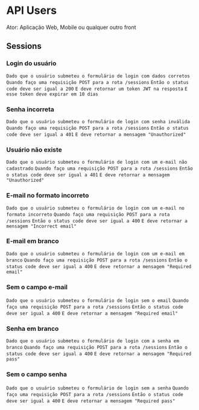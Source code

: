 # API Users

Ator: Aplicação Web, Mobile ou qualquer outro front

## Sessions

### Login do usuário

`Dado que o usuário submeteu o formulário de login com dados corretos`
`Quando faço uma requisição POST para a rota /sessions` 
`Então o status code deve ser igual a 200`
`E deve retornar um token JWT na resposta`
`E esse token deve expirar em 10 dias`

### Senha incorreta

`Dado que o usuário submeteu o formulário de login com senha inválida`
`Quando faço uma requisição POST para a rota /sessions`
`Então o status code deve ser igual a 401`
`E deve retornar a mensagem "Unauthorized"`

### Usuário não existe

`Dado que o usuário submeteu o formulário de login com um e-mail não cadastrado`
`Quando faço uma requisição POST para a rota /sessions`
`Então o status code deve ser igual a 401`
`E deve retornar a mensagem "Unauthorized"`

### E-mail no formato incorreto

`Dado que o usuário submeteu o formulário de login com um e-mail no formato incorreto`
`Quando faço uma requisição POST para a rota /sessions`
`Então o status code deve ser igual a 400`
`E deve retornar a mensagem "Incorrect email"`

### E-mail em branco

`Dado que o usuário submeteu o formulário de login com um e-mail em branco`
`Quando faço uma requisição POST para a rota /sessions`
`Então o status code deve ser igual a 400`
`E deve retornar a mensagem "Required email"`

### Sem o campo e-mail

`Dado que o usuário submeteu o formulário de login sem o email`
`Quando faço uma requisição POST para a rota /sessions`
`Então o status code deve ser igual a 400`
`E deve retornar a mensagem "Required email"`

### Senha em branco

`Dado que o usuário submeteu o formulário de login com a senha em branco`
`Quando faço uma requisição POST para a rota /sessions`
`Então o status code deve ser igual a 400`
`E deve retornar a mensagem "Required pass"`

### Sem o campo senha

`Dado que o usuário submeteu o formulário de login sem a senha`
`Quando faço uma requisição POST para a rota /sessions`
`Então o status code deve ser igual a 400`
`E deve retornar a mensagem "Required pass"`

